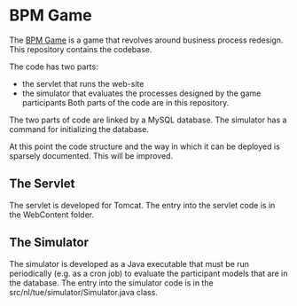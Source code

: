# BPM Game

The [BPM Game](https://bpmgame.org/) is a game that revolves around business process redesign. This repository contains the codebase.

The code has two parts:
- the servlet that runs the web-site
- the simulator that evaluates the processes designed by the game participants
Both parts of the code are in this repository.

The two parts of code are linked by a MySQL database. The simulator has a command for initializing the database.

At this point the code structure and the way in which it can be deployed is sparsely documented. This will be improved.

## The Servlet

The servlet is developed for Tomcat. The entry into the servlet code is in the WebContent folder.

## The Simulator

The simulator is developed as a Java executable that must be run periodically (e.g. as a cron job) to evaluate the participant models that are in the database. The entry into the simulator code is in the src/nl/tue/simulator/Simulator.java class.